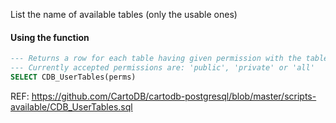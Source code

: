 List the name of available tables (only the usable ones)

#### Using the function

```sql
--- Returns a row for each table having given permission with the table name
--- Currently accepted permissions are: 'public', 'private' or 'all'
SELECT CDB_UserTables(perms)
```

REF: https://github.com/CartoDB/cartodb-postgresql/blob/master/scripts-available/CDB_UserTables.sql
